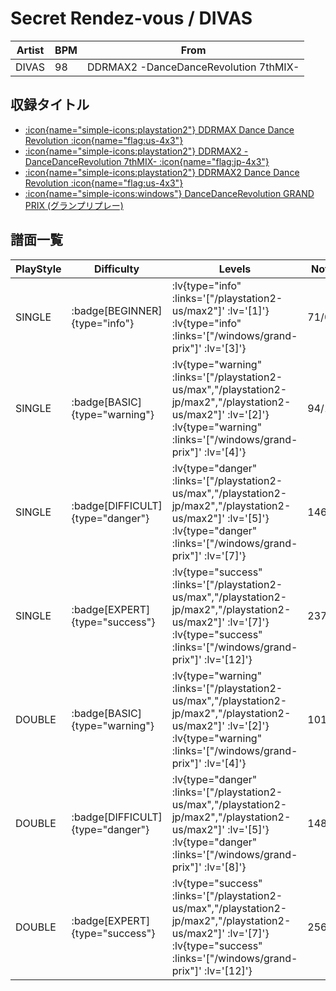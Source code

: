 # Secret Rendez-vous / DIVAS

|Artist|BPM|From|
|------|---|----|
|DIVAS|98|DDRMAX2 -DanceDanceRevolution 7thMIX-|

## 収録タイトル

- [ :icon{name="simple-icons:playstation2"} DDRMAX Dance Dance Revolution :icon{name="flag:us-4x3"} ](/playstation2-us/max)
- [ :icon{name="simple-icons:playstation2"} DDRMAX2 -DanceDanceRevolution 7thMIX- :icon{name="flag:jp-4x3"} ](/playstation2-jp/max2)
- [ :icon{name="simple-icons:playstation2"} DDRMAX2 Dance Dance Revolution :icon{name="flag:us-4x3"} ](/playstation2-us/max2)
- [ :icon{name="simple-icons:windows"} DanceDanceRevolution GRAND PRIX (グランプリプレー)](/windows/grand-prix)

## 譜面一覧

|PlayStyle|Difficulty|Levels|Notes|Movie|
|---------|----------|------|-----|-----|
|SINGLE| :badge[BEGINNER]{type="info"} | :lv{type="info" :links='["/playstation2-us/max2"]' :lv='[1]'}  :lv{type="info" :links='["/windows/grand-prix"]' :lv='[3]'} |71/0||
|SINGLE| :badge[BASIC]{type="warning"} | :lv{type="warning" :links='["/playstation2-us/max","/playstation2-jp/max2","/playstation2-us/max2"]' :lv='[2]'}  :lv{type="warning" :links='["/windows/grand-prix"]' :lv='[4]'} |94/1||
|SINGLE| :badge[DIFFICULT]{type="danger"} | :lv{type="danger" :links='["/playstation2-us/max","/playstation2-jp/max2","/playstation2-us/max2"]' :lv='[5]'}  :lv{type="danger" :links='["/windows/grand-prix"]' :lv='[7]'} |146/3||
|SINGLE| :badge[EXPERT]{type="success"} | :lv{type="success" :links='["/playstation2-us/max","/playstation2-jp/max2","/playstation2-us/max2"]' :lv='[7]'}  :lv{type="success" :links='["/windows/grand-prix"]' :lv='[12]'} |237/12||
|DOUBLE| :badge[BASIC]{type="warning"} | :lv{type="warning" :links='["/playstation2-us/max","/playstation2-jp/max2","/playstation2-us/max2"]' :lv='[2]'}  :lv{type="warning" :links='["/windows/grand-prix"]' :lv='[4]'} |101/1||
|DOUBLE| :badge[DIFFICULT]{type="danger"} | :lv{type="danger" :links='["/playstation2-us/max","/playstation2-jp/max2","/playstation2-us/max2"]' :lv='[5]'}  :lv{type="danger" :links='["/windows/grand-prix"]' :lv='[8]'} |148/2||
|DOUBLE| :badge[EXPERT]{type="success"} | :lv{type="success" :links='["/playstation2-us/max","/playstation2-jp/max2","/playstation2-us/max2"]' :lv='[7]'}  :lv{type="success" :links='["/windows/grand-prix"]' :lv='[12]'} |256/8||
